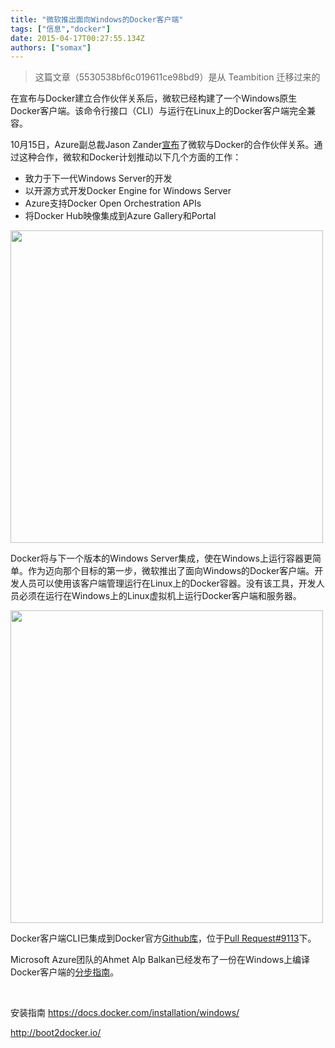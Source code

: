 ```yaml
---
title: "微软推出面向Windows的Docker客户端"
tags: ["信息","docker"]
date: 2015-04-17T00:27:55.134Z
authors: ["somax"]
---
```


> 这篇文章（5530538bf6c019611ce98bd9）是从 Teambition 迁移过来的

<p>在宣布与Docker建立合作伙伴关系后，微软已经构建了一个Windows原生Docker客户端。该命令行接口（CLI）与运行在Linux上的Docker客户端完全兼容。</p><p>10月15日，Azure副总裁Jason Zander<a href="http://azure.microsoft.com/blog/2014/10/15/new-windows-server-containers-and-azure-support-for-docker/">宣布</a>了微软与Docker的合作伙伴关系。通过这种合作，微软和Docker计划推动以下几个方面的工作：</p><ul><li>致力于下一代Windows Server的开发</li><li>以开源方式开发Docker Engine for Windows Server</li><li>Azure支持Docker Open Orchestration APIs</li><li>将Docker Hub映像集成到Azure Gallery和Portal</li></ul><p><img src="http://cdn2.infoqstatic.com/resource/news/2014/11/docker-client-windows/zh/resources/1129000.png" width="500"></p><p>Docker将与下一个版本的Windows Server集成，使在Windows上运行容器更简单。作为迈向那个目标的第一步，微软推出了面向Windows的Docker客户端。开发人员可以使用该客户端管理运行在Linux上的Docker容器。没有该工具，开发人员必须在运行在Windows上的Linux虚拟机上运行Docker客户端和服务器。</p><p><img src="http://cdn2.infoqstatic.com/resource/news/2014/11/docker-client-windows/zh/resources/1129001.png" width="500"></p><p>Docker客户端CLI已集成到Docker官方<a href="https://github.com/docker/docker/">Github库</a>，位于<a href="https://github.com/docker/docker/pull/9113">Pull Request#9113</a>下。</p><p>Microsoft Azure团队的Ahmet Alp Balkan已经发布了一份在Windows上编译Docker客户端的<a href="https://ahmetalpbalkan.com/blog/compiling-docker-cli-on-windows/">分步指南</a>。</p><p><br></p><p>安装指南 <a href="https://docs.docker.com/installation/windows/">https://docs.docker.com/installation/windows/</a><br></p><p><a href="http://boot2docker.io/">http://boot2docker.io/</a><br></p>
